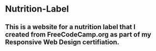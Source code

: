 # Nutrition-Label

## This is a website for a nutrition label that I created from FreeCodeCamp.org as part of my Responsive Web Design certifiation.
